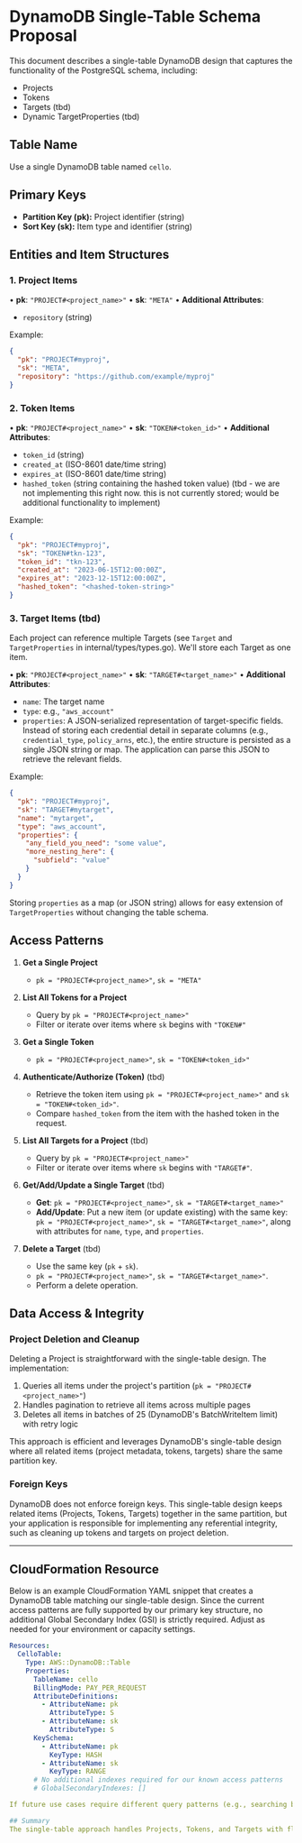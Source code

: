 # DynamoDB Single-Table Schema Proposal

This document describes a single-table DynamoDB design that captures the functionality of the PostgreSQL schema, including:

- Projects
- Tokens
- Targets (tbd)
- Dynamic TargetProperties (tbd)

## Table Name

Use a single DynamoDB table named `cello`.

## Primary Keys

- **Partition Key (pk):** Project identifier (string)
- **Sort Key (sk):** Item type and identifier (string)

## Entities and Item Structures

### 1. Project Items

• **pk**: `"PROJECT#<project_name>"`
• **sk**: `"META"`
• **Additional Attributes**:

- `repository` (string)

Example:

```json
{
  "pk": "PROJECT#myproj",
  "sk": "META",
  "repository": "https://github.com/example/myproj"
}
```

### 2. Token Items

• **pk**: `"PROJECT#<project_name>"`
• **sk**: `"TOKEN#<token_id>"`
• **Additional Attributes**:

- `token_id` (string)
- `created_at` (ISO-8601 date/time string)
- `expires_at` (ISO-8601 date/time string)
- `hashed_token` (string containing the hashed token value) (tbd - we are not implementing this right now. this is not currently stored; would be additional functionality to implement)

Example:

```json
{
  "pk": "PROJECT#myproj",
  "sk": "TOKEN#tkn-123",
  "token_id": "tkn-123",
  "created_at": "2023-06-15T12:00:00Z",
  "expires_at": "2023-12-15T12:00:00Z",
  "hashed_token": "<hashed-token-string>"
}
```

### 3. Target Items (tbd)

Each project can reference multiple Targets (see `Target` and `TargetProperties` in internal/types/types.go). We'll store each Target as one item.

• **pk**: `"PROJECT#<project_name>"`
• **sk**: `"TARGET#<target_name>"`
• **Additional Attributes**:

- `name`: The target name
- `type`: e.g., `"aws_account"`
- `properties`: A JSON-serialized representation of target-specific fields. Instead of storing each credential detail in separate columns (e.g., `credential_type`, `policy_arns`, etc.), the entire structure is persisted as a single JSON string or map. The application can parse this JSON to retrieve the relevant fields.

Example:

```json
{
  "pk": "PROJECT#myproj",
  "sk": "TARGET#mytarget",
  "name": "mytarget",
  "type": "aws_account",
  "properties": {
    "any_field_you_need": "some value",
    "more_nesting_here": {
      "subfield": "value"
    }
  }
}
```

Storing `properties` as a map (or JSON string) allows for easy extension of `TargetProperties` without changing the table schema.

## Access Patterns

1. **Get a Single Project**

   - `pk = "PROJECT#<project_name>"`, `sk = "META"`

2. **List All Tokens for a Project**

   - Query by `pk = "PROJECT#<project_name>"`
   - Filter or iterate over items where `sk` begins with `"TOKEN#"`

3. **Get a Single Token**

   - `pk = "PROJECT#<project_name>"`, `sk = "TOKEN#<token_id>"`

4. **Authenticate/Authorize (Token)** (tbd)

   - Retrieve the token item using `pk = "PROJECT#<project_name>"` and `sk = "TOKEN#<token_id>"`.
   - Compare `hashed_token` from the item with the hashed token in the request.

5. **List All Targets for a Project** (tbd)

   - Query by `pk = "PROJECT#<project_name>"`
   - Filter or iterate over items where `sk` begins with `"TARGET#"`.

6. **Get/Add/Update a Single Target** (tbd)

   - **Get**: `pk = "PROJECT#<project_name>"`, `sk = "TARGET#<target_name>"`
   - **Add/Update**: Put a new item (or update existing) with the same key: `pk = "PROJECT#<project_name>"`, `sk = "TARGET#<target_name>"`, along with attributes for `name`, `type`, and `properties`.

7. **Delete a Target** (tbd)
   - Use the same key (`pk` + `sk`).
   - `pk = "PROJECT#<project_name>"`, `sk = "TARGET#<target_name>"`.
   - Perform a delete operation.

## Data Access & Integrity

### Project Deletion and Cleanup

Deleting a Project is straightforward with the single-table design. The implementation:

1. Queries all items under the project's partition (`pk = "PROJECT#<project_name>"`)
2. Handles pagination to retrieve all items across multiple pages
3. Deletes all items in batches of 25 (DynamoDB's BatchWriteItem limit) with retry logic

This approach is efficient and leverages DynamoDB's single-table design where all related items (project metadata, tokens, targets) share the same partition key.

### Foreign Keys

DynamoDB does not enforce foreign keys. This single-table design keeps related items (Projects, Tokens, Targets) together in the same partition, but your application is responsible for implementing any referential integrity, such as cleaning up tokens and targets on project deletion.

---

## CloudFormation Resource

Below is an example CloudFormation YAML snippet that creates a DynamoDB table matching our single-table design. Since the current access patterns are fully supported by our primary key structure, no additional Global Secondary Index (GSI) is strictly required. Adjust as needed for your environment or capacity settings.

```yaml
Resources:
  CelloTable:
    Type: AWS::DynamoDB::Table
    Properties:
      TableName: cello
      BillingMode: PAY_PER_REQUEST
      AttributeDefinitions:
        - AttributeName: pk
          AttributeType: S
        - AttributeName: sk
          AttributeType: S
      KeySchema:
        - AttributeName: pk
          KeyType: HASH
        - AttributeName: sk
          KeyType: RANGE
      # No additional indexes required for our known access patterns
      # GlobalSecondaryIndexes: []

If future use cases require different query patterns (e.g., searching by token ID alone), then a new GSI or other approach might become necessary. However, given the patterns described above, this single-table design does not need extra indexes.

## Summary
The single-table approach handles Projects, Tokens, and Targets with flexible JSON for target properties, no additional indexes needed. This section provides an example CloudFormation template to implement the core table and primary key structure.
```
